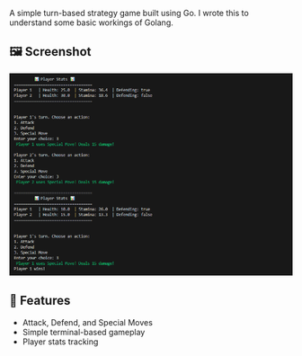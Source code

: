 A simple turn-based strategy game built using Go. I wrote this to understand some basic workings of Golang.

## 🖼️ Screenshot

![Game Preview](preview/game-preview.png)

## 🚀 Features

- Attack, Defend, and Special Moves
- Simple terminal-based gameplay
- Player stats tracking
